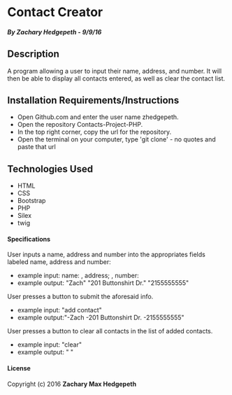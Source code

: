 # Contact Creator

##### _By **Zachary Hedgepeth - 9/9/16**_

## Description

A program allowing a user to input their name, address, and number. It will then be able to display all contacts entered, as well as clear the contact list.

## Installation Requirements/Instructions

  * Open Github.com and enter the user name zhedgepeth.
  * Open the repository Contacts-Project-PHP.
  * In the top right corner, copy the url for the repository.
  * Open the terminal on your computer, type 'git clone' - no quotes and paste that url

## Technologies Used

* HTML
* CSS
* Bootstrap
* PHP
* Silex
* twig

#### Specifications

User inputs a name, address and number into the appropriates fields labeled name, address and number:
  * example input: name: , address; , number:
  * example output: "Zach" "201 Buttonshirt Dr." "2155555555"

User presses a button to submit the aforesaid info.
  * example input: "add contact"
  * example output:"-Zach
                  -201 Buttonshirt Dr.
                  -2155555555"

User presses a button to clear all contacts in the list of added contacts.
  * example input: "clear"
  * example output: "  "

#### License

  Copyright (c) 2016 **Zachary Max Hedgepeth**
